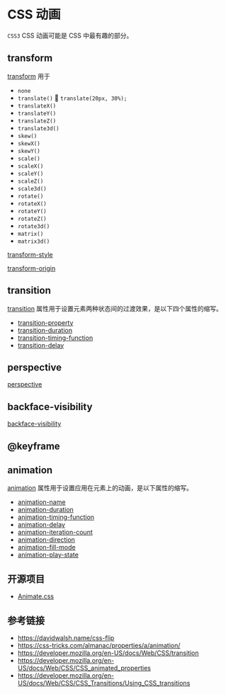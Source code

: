 # CSS 动画

`CSS3` CSS 动画可能是 CSS 中最有趣的部分。

## transform
[transform](https://developer.mozilla.org/en-US/docs/Web/CSS/transform) 用于
* `none`
* `translate()` 🌰 `translate(20px, 30%);`
* `translateX()`
* `translateY()`
* `translateZ()`
* `translate3d()`
* `skew()`
* `skewX()`
* `skewY()`
* `scale()`
* `scaleX()`
* `scaleY()`
* `scaleZ()`
* `scale3d()`
* `rotate()`
* `rotateX()`
* `rotateY()`
* `rotateZ()`
* `rotate3d()`
* `matrix()`
* `matrix3d()`

[transform-style](https://developer.mozilla.org/en-US/docs/Web/CSS/transform-style)

[transform-origin](https://developer.mozilla.org/en-US/docs/Web/CSS/transform-origin)

## transition
[transition](https://developer.mozilla.org/en-US/docs/Web/CSS/transition) 属性用于设置元素两种状态间的过渡效果，是以下四个属性的缩写。
* [transition-property](https://developer.mozilla.org/en-US/docs/Web/CSS/transition-property)
* [transition-duration](https://developer.mozilla.org/en-US/docs/Web/CSS/transition-duration)
* [transition-timing-function](https://developer.mozilla.org/en-US/docs/Web/CSS/transition-timing-function)
* [transition-delay](https://developer.mozilla.org/en-US/docs/Web/CSS/transition-delay)

## perspective
[perspective](https://developer.mozilla.org/en-US/docs/Web/CSS/perspective)

## backface-visibility
[backface-visibility](https://developer.mozilla.org/en-US/docs/Web/CSS/backface-visibility)

## @keyframe

## animation
[animation](https://developer.mozilla.org/en-US/docs/Web/CSS/animation) 属性用于设置应用在元素上的动画，是以下属性的缩写。
* [animation-name](https://developer.mozilla.org/en-US/docs/Web/CSS/animation-name)
* [animation-duration](https://developer.mozilla.org/en-US/docs/Web/CSS/animation-duration)
* [animation-timing-function](https://developer.mozilla.org/en-US/docs/Web/CSS/animation-timing-function)
* [animation-delay](https://developer.mozilla.org/en-US/docs/Web/CSS/animation-delay)
* [animation-iteration-count](https://developer.mozilla.org/en-US/docs/Web/CSS/animation-iteration-count)
* [animation-direction](https://developer.mozilla.org/en-US/docs/Web/CSS/animation-direction)
* [animation-fill-mode](https://developer.mozilla.org/en-US/docs/Web/CSS/animation-fill-mode)
* [animation-play-state](https://developer.mozilla.org/en-US/docs/Web/CSS/animation-play-state)

## 开源项目
* [Animate.css](https://daneden.github.io/animate.css/)

## 参考链接
* https://davidwalsh.name/css-flip
* https://css-tricks.com/almanac/properties/a/animation/
* https://developer.mozilla.org/en-US/docs/Web/CSS/transition
* https://developer.mozilla.org/en-US/docs/Web/CSS/CSS_animated_properties
* https://developer.mozilla.org/en-US/docs/Web/CSS/CSS_Transitions/Using_CSS_transitions

